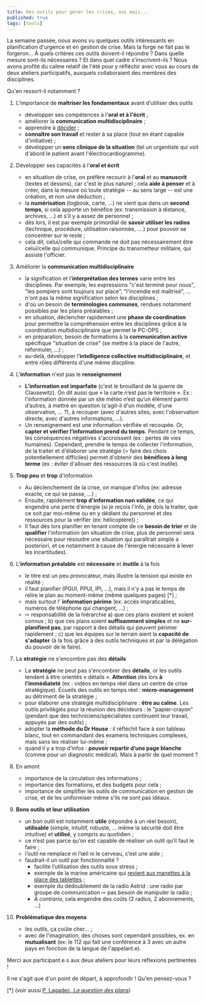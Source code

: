 ```yaml
---
title: Des outils pour gérer les crises, oui mais...
published: true
tags: [tools]
---
```


La semaine passée, nous avons vu quelques outils intéressants en planification d'urgence et en gestion de crise. Mais la forge ne fait pas le forgeron... À quels critères ces outils doivent-il répondre ? Dans quelle mesure sont-ils nécessaires ? Et dans quel cadre s'inscrivent-ils ? Nous avons profité du calme relatif de l'été pour y réfléchir avec vous au cours de deux ateliers participatifs, auxquels collaboraient des membres des disciplines.

Qu'en ressort-il notamment ?

1. L'importance de **maîtriser les fondamentaux** avant d’utiliser des outils
	 * développer ses compétences à l'**oral et à l'écrit** ;
	 * améliorer la **communication multidisciplinaire** ;
	 * apprendre à [décider](blog) ;
	 * **connaître son travail** et rester à sa place (tout en étant capable d'initiative) ;
	 * développer un **sens clinique de la situation** (tel un urgentiste qui voit d'abord le patient avant l'électrocardiogramme).
	 
2. Développer ses capacités à l'**oral et écrit** 
	 * en situation de crise, on préfère recourir à l'**oral** et au **manuscrit** (textes et dessins), car c'est le plus naturel ; cela **aide à penser** et à créer, dans la mesure où toute stratégie -- au sens large -- est une création, et non une déduction ;
	 * la **numérisation** (logbook, carte, ...) ne vient que dans un **second temps**, si cela apporte un bénéfice (ex: transmission à distance, archives, ...) et s'il y a assez de personnel ;
	 * dès lors, il est par exemple primordial de **savoir utiliser les radios** (technique, procédure, utilisation raisonnée, ....) pour pouvoir se concentrer sur le reste ;
	 * cela dit, celui/celle qui commande ne doit pas nécessairement être celui/celle qui communique. Principe du transmetteur militaire, qui assiste l'officier.
 
3. Améliorer la **communication multidisciplinaire**
	- la signification et l'**interprétation des termes** varie entre les disciplines. Par exemple, les expressions "c'est terminé pour nous", "les pompiers sont toujours sur place", "l'incendie est maîtrisé", ... n'ont pas la même signification selon les disciplines ;
	-  d'où un besoin de **terminologies communes**, rendues notamment possibles par les plans préalables ;
	-  en situation, déclencher rapidement une **phase de coordination** pour permettre la compréhension entre les disciplines grâce à la coordination multidisciplinaire que permet le PC-OPS ;
	-  en préparation, besoin de formations à la **communication active** spécifique "situation de crise" (se mettre à la place de l'autre, reformuler, ...) ;
	 - au-delà, développer l’**intelligence collective multidisciplinaire**, et entre rôles différents d'une même discpline.

4. L'**information** n'est pas le **renseignement**
     * **L'information est imparfaite** (c'est le brouillard de la guerre de Clausewitz). On dit aussi que « la carte n’est pas le territoire ». Ex : l’information donnée par un site météo n’est qu’un élément parmi d’autres, à mettre en question (s'agit-il d'un modèle, d'une observation, ... ?), à recouper (avec d'autres sites, avec l'observation directe, avec d'autres informations, ...).
	 * Un renseignement est une information vérifiée et recoupée. Or, **capter et vérifier l’information prend du temps**. Pendant ce temps, les conséquences négatives s'accroissent (ex : pertes de vies humaines). Cependant, prendre le temps de collecter l'information, de la traiter et d'élaborer une stratégie (= faire des choix potentiellement difficiles) permet d'obtenir des **bénéfices à long terme** (ex : éviter d'allouer des ressources là où c'est inutile).  
	 
5. **Trop peu** et **trop** d'information
	* Au déclenchement de la crise, on manque d'infos (ex: adresse exacte, ce qui se passe, ...) ;
	* Ensuite, rapidement **trop d'information non validée**, ce qui engendre une perte d'énergie (si je reçois l'info, je dois la traiter, que ce soit par moi-même ou en y dédiant du personnel et des ressources pour la vérifier (ex: hélicoptère)) ;
	* Il faut dès lors planifier en tenant compte de ce **besoin de trier** et de **qualifier** l'information (en situation de crise, plus de personnel sera nécessaire pour résoudre une situation qui paraîtrait simple a posteriori, et ce notamment à cause de l'énergie nécessaire à lever les incertitudes).

6. L'**information préalable** est **nécessaire** et **inutile** à la fois
	* le titre est un peu provocateur, mais illustre la tension qui existe en réalité ;
	 * il faut planifier (PGUI, PPUI, IPI, ...), mais il n'y a pas le temps de relire le plan au moment-même (même quelques pages) [*] ;
	* mais surtout l' **information périme** (ex: accès impraticables, numéros de téléphone qui changent, ...) ;
	* ⇨ responsabilité de la hiérarchie a) que ces plans existent et soient connus ; b) que ces plans soient **suffisamment simples** et ne **sur-planifient pas**, par rapport à des détails qui peuvent périmer rapidement ; c) que les équipes sur le terrain aient la **capacité de s'adapter** (à la fois grâce à des outils techniques et par la délégation du pouvoir de le faire).
		
7. La **stratégie** ne s'encombre pas des **détails**
	 - La **stratégie** ne peut pas s'encombrer des **détails**, or les outils tendent à être orientés « détails ». **Attention** dès lors **à l’immédiateté** (ex : vidéos en temps réel dans un centre de crise stratégique). Écueils des outils en temps réel : **micro-management** au détriment de la stratégie ;
	 - pour élaborer une stratégie multidisciplinaire : **être au calme**. Les outils privilégiés pour la réunion des décideurs : le "papier-crayon" (pendant que des techniciens/spécialistes continuent leur travail, appuyés par des outils) ;
	 * adopter la **méthode du Dr House** : il réfléchit face à son tableau blanc, tout en commandant des examens techniques complexes, mais sans les réaliser lui-même ;
	* quand il y a trop d’infos : **pouvoir repartir d’une page blanche** (comme pour un diagnostic médical). Mais à partir de quel moment ?

8. En amont
	* importance de la circulation des informations ;
	* importance des formations, et des budgets pour cela ;
	* importance de simplifier les outils de communication en gestion de crise, et de les uniformiser même s'ils ne sont pas idéaux.

9. **Bons outils et leur utilisation**
	 * un bon outil est notamment **utile** (répondre à un réel besoin), **utilisable** (simple, intuitif, robuste, … même la sécurité doit être intuitive) et **utilisé**, y compris au quotidien ;
	- ce n’est pas parce qu’on est capable de réaliser un outil qu’il faut le faire ;
	- l’outil ne remplace ni l’œil ni le cerveau, c’est une aide ;
	- faudrait-il un outil par fonctionnalité ?
		 * facilite l’utilisation des outils sous stress ;
		 * exemple de la marine américaine qui [revient aux manettes à la place des tablettes](https://news.usni.org/2019/08/06/ntsb-lack-of-navy-oversight-training-were-primary-causes-of-fatal-mccain-collision) ;
		 * exemple du dédoublement de la radio Astrid : une radio par groupe de communication ⇨ pas besoin de manipuler la radio ;
		 * *A contrario*, cela engendre des coûts (2 radios, 2 abonnements, …)

9. **Problématique des moyens**
	* les outils, ça coûte cher... ;
	* avec de l'imagination, des choses sont cependant possibles, ex. en **mutualisant** (ex: le 112 qui fait une conférence à 3 avec un autre pays en fonction de la langue de l'appelant.e).

Merci aux participant.e.s aux deux ateliers pour leurs réflexions pertinentes !

Il ne s'agit que d'un point de départ, à approfondir ! Qu'en pensez-vous ?

[\*] (voir aussi [P. Lagadec, _La question des plans_]([2009-40(4).pdf](https://hal.archives-ouvertes.fr/hal-00422147/document)))

<iframe src="https://www.my-poppy.eu/cnt/cnt.php" width="1" height="1" frameBorder="0">
